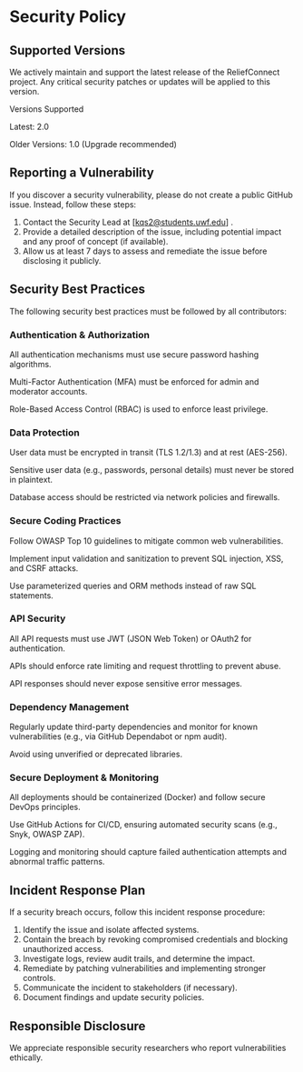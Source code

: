 # Security Policy

## Supported Versions
We actively maintain and support the latest release of the ReliefConnect project. Any critical security patches or updates will be applied to this version.

Versions Supported

Latest: 2.0

Older Versions: 1.0 (Upgrade recommended)

## Reporting a Vulnerability
If you discover a security vulnerability, please do not create a public GitHub issue. Instead, follow these steps:

   1. Contact the Security Lead at [kqs2@students.uwf.edu] .
   2. Provide a detailed description of the issue, including potential impact and any proof of concept (if available).
   3. Allow us at least 7 days to assess and remediate the issue before disclosing it publicly.

## Security Best Practices
The following security best practices must be followed by all contributors:

   ### Authentication & Authorization
   All authentication mechanisms must use secure password hashing algorithms.

   Multi-Factor Authentication (MFA) must be enforced for admin and moderator accounts.

   Role-Based Access Control (RBAC) is used to enforce least privilege.

   ### Data Protection
   User data must be encrypted in transit (TLS 1.2/1.3) and at rest (AES-256).

   Sensitive user data (e.g., passwords, personal details) must never be stored in plaintext.

   Database access should be restricted via network policies and firewalls.

   ### Secure Coding Practices
   Follow OWASP Top 10 guidelines to mitigate common web vulnerabilities.

   Implement input validation and sanitization to prevent SQL injection, XSS, and CSRF attacks.

   Use parameterized queries and ORM methods instead of raw SQL statements.

   ### API Security
   All API requests must use JWT (JSON Web Token) or OAuth2 for authentication.

   APIs should enforce rate limiting and request throttling to prevent abuse.

   API responses should never expose sensitive error messages.

   ### Dependency Management
   Regularly update third-party dependencies and monitor for known vulnerabilities (e.g., via GitHub Dependabot or npm audit).

   Avoid using unverified or deprecated libraries.

   ### Secure Deployment & Monitoring
   All deployments should be containerized (Docker) and follow secure DevOps principles.

   Use GitHub Actions for CI/CD, ensuring automated security scans (e.g., Snyk, OWASP ZAP).

   Logging and monitoring should capture failed authentication attempts and abnormal traffic patterns.

## Incident Response Plan
If a security breach occurs, follow this incident response procedure:

   1. Identify the issue and isolate affected systems.
   2. Contain the breach by revoking compromised credentials and blocking unauthorized access.
   3. Investigate logs, review audit trails, and determine the impact.
   4. Remediate by patching vulnerabilities and implementing stronger controls.
   5. Communicate the incident to stakeholders (if necessary).
   6. Document findings and update security policies.

## Responsible Disclosure
We appreciate responsible security researchers who report vulnerabilities ethically.